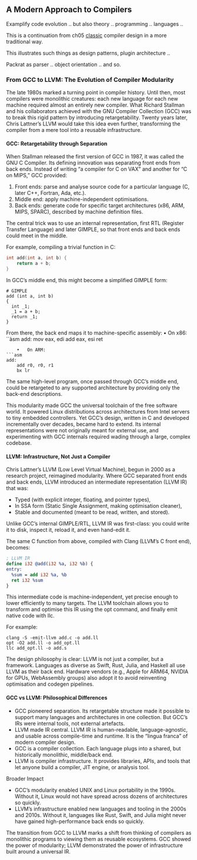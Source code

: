 
## A Modern Approach to Compilers

Examplify code evolution .. but also theory .. programming .. languages ..

This is a continuation from ch05 [classic](./../../ch05/classic/) compiler design
in a more traditional way.

This illustrates such things as design patterns, plugin architecture ..

Packrat as parser .. object orientation .. and so.



### From GCC to LLVM: The Evolution of Compiler Modularity

The late 1980s marked a turning point in compiler history. Until then, most compilers were monolithic creatures: each new language for each new machine required almost an entirely new compiler. What Richard Stallman and his collaborators achieved with the GNU Compiler Collection (GCC) was to break this rigid pattern by introducing retargetability. Twenty years later, Chris Lattner’s LLVM would take this idea even further, transforming the compiler from a mere tool into a reusable infrastructure.



#### GCC: Retargetability through Separation

When Stallman released the first version of GCC in 1987, it was called the GNU C Compiler. Its defining innovation was separating front ends from back ends. Instead of writing “a compiler for C on VAX” and another for “C on MIPS,” GCC provided:
1. Front ends: parse and analyse source code for a particular language (C, later C++, Fortran, Ada, etc.).
2. Middle end: apply machine-independent optimisations.
3. Back ends: generate code for specific target architectures (x86, ARM, MIPS, SPARC), described by machine definition files.

The central trick was to use an internal representation, first RTL (Register Transfer Language) and later GIMPLE, so that front ends and back ends could meet in the middle.

For example, compiling a trivial function in C:

```c
int add(int a, int b) {
    return a + b;
}
```

In GCC’s middle end, this might become a simplified GIMPLE form:

```gimple
# GIMPLE
add (int a, int b)
{
  int _1;
  _1 = a + b;
  return _1;
}
```

From there, the back end maps it to machine-specific assembly:
	•	On x86:
``àsm
add:
    mov eax, edi
    add eax, esi
    ret
```
	•	On ARM:
```asm
add:
    add r0, r0, r1
    bx lr
```

The same high-level program, once passed through GCC’s middle end, could be retargeted to any supported architecture by providing only the back-end descriptions.

This modularity made GCC the universal toolchain of the free software world. It powered Linux distributions across architectures from Intel servers to tiny embedded controllers. Yet GCC’s design, written in C and developed incrementally over decades, became hard to extend. Its internal representations were not originally meant for external use, and experimenting with GCC internals required wading through a large, complex codebase.



#### LLVM: Infrastructure, Not Just a Compiler

Chris Lattner’s LLVM (Low Level Virtual Machine), begun in 2000 as a research project, reimagined modularity. Where GCC separated front ends and back ends, LLVM introduced an intermediate representation (LLVM IR) that was:
- Typed (with explicit integer, floating, and pointer types),
- In SSA form (Static Single Assignment, making optimisation cleaner),
- Stable and documented (meant to be read, written, and stored).

Unlike GCC’s internal GIMPLE/RTL, LLVM IR was first-class: you could write it to disk, inspect it, reload it, and even hand-edit it.

The same C function from above, compiled with Clang (LLVM’s C front end), becomes:

```llvm
; LLVM IR
define i32 @add(i32 %a, i32 %b) {
entry:
  %sum = add i32 %a, %b
  ret i32 %sum
}
```

This intermediate code is machine-independent, yet precise enough to lower efficiently to many targets. The LLVM toolchain allows you to transform and optimise this IR using the opt command, and finally emit native code with llc.

For example:

```
clang -S -emit-llvm add.c -o add.ll
opt -O2 add.ll -o add_opt.ll
llc add_opt.ll -o add.s
```

The design philosophy is clear: LLVM is not just a compiler, but a framework. Languages as diverse as Swift, Rust, Julia, and Haskell all use LLVM as their back end. Hardware vendors (e.g., Apple for ARM64, NVIDIA for GPUs, WebAssembly groups) also adopt it to avoid reinventing optimisation and codegen pipelines.



#### GCC vs LLVM: Philosophical Differences

- GCC pioneered separation. Its retargetable structure made it possible to support many languages and architectures in one collection. But GCC’s IRs were internal tools, not external artefacts.
- LLVM made IR central. LLVM IR is human-readable, language-agnostic, and usable across compile-time and runtime. It is the “lingua franca” of modern compiler design.
- GCC is a compiler collection. Each language plugs into a shared, but historically monolithic, middle/back end.
- LLVM is compiler infrastructure. It provides libraries, APIs, and tools that let anyone build a compiler, JIT engine, or analysis tool.



Broader Impact

- GCC’s modularity enabled UNIX and Linux portability in the 1990s. Without it, Linux would not have spread across dozens of architectures so quickly.
- LLVM’s infrastructure enabled new languages and tooling in the 2000s and 2010s. Without it, languages like Rust, Swift, and Julia might never have gained high-performance back ends so quickly.

The transition from GCC to LLVM marks a shift from thinking of compilers as monolithic programs to viewing them as reusable ecosystems. GCC showed the power of modularity; LLVM demonstrated the power of infrastructure built around a universal IR.

